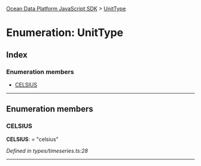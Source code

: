 [Ocean Data Platform JavaScript SDK](../README.md) > [UnitType](../enums/unittype.md)

# Enumeration: UnitType

## Index

### Enumeration members

* [CELSIUS](unittype.md#celsius)

---

## Enumeration members

<a id="celsius"></a>

###  CELSIUS

**CELSIUS**:  = "celsius"

*Defined in types/timeseries.ts:28*

___

